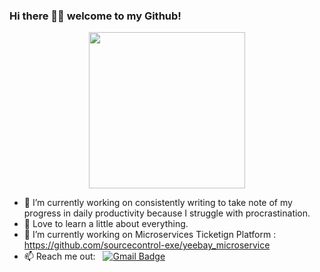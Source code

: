 ### Hi there 👋🏾  welcome to my Github!

<p align="center">
  <img width="250" src="https://media.giphy.com/media/SS8CV2rQdlYNLtBCiF/giphy.gif">
</p>

- 🔭 I’m currently working on consistently writing to take note of my progress in daily productivity because I struggle with procrastination.
- 💬 Love to learn a little about everything.
- 🌱 I’m currently working on Microservices Ticketign Platform : https://github.com/sourcecontrol-exe/yeebay_microservice
- 📫 Reach me out: &nbsp;&nbsp;[![Gmail Badge](https://img.shields.io/badge/-Gmail-c14438?style=flat-square&logo=Gmail&logoColor=white&link=mailto:swetabh.subham@gmail.com)](mailto:swetabh.subham@gmail.com)
